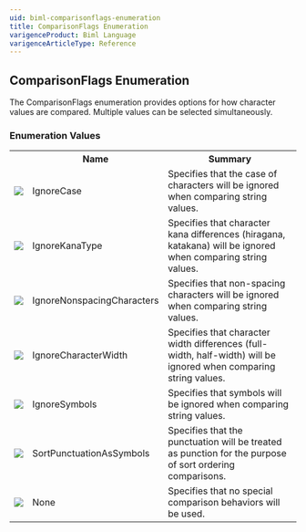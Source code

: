 ```yaml
---
uid: biml-comparisonflags-enumeration
title: ComparisonFlags Enumeration
varigenceProduct: Biml Language
varigenceArticleType: Reference
---
```


## ComparisonFlags Enumeration<div class="LanguageSummary"><div class ="SummaryItem">The ComparisonFlags enumeration provides options for how character values are compared.  Multiple values can be selected simultaneously.</div></div><div class="EnumValueGroup">### Enumeration Values<table id="EnumValue" class="MemberList"><tbody><tr><th class="MemberTypeIconColumnHeader">&nbsp;</th><th class="MemberNameColumnHeader">Name</th><th class="MemberSummaryColumnHeader">Summary</th></tr><tr class="cd0"><td align="center" class="MemberTypeIcon"><img src="enumValue.png"></img></td><td class="MemberName">IgnoreCase</td><td class="MemberSummary"><div class ="SummaryItem">Specifies that the case of characters will be ignored when comparing string values.</div></td></tr><tr class="cd1"><td align="center" class="MemberTypeIcon"><img src="enumValue.png"></img></td><td class="MemberName">IgnoreKanaType</td><td class="MemberSummary"><div class ="SummaryItem">Specifies that character kana differences (hiragana, katakana) will be ignored when comparing string values.</div></td></tr><tr class="cd0"><td align="center" class="MemberTypeIcon"><img src="enumValue.png"></img></td><td class="MemberName">IgnoreNonspacingCharacters</td><td class="MemberSummary"><div class ="SummaryItem">Specifies that non-spacing characters will be ignored when comparing string values.</div></td></tr><tr class="cd1"><td align="center" class="MemberTypeIcon"><img src="enumValue.png"></img></td><td class="MemberName">IgnoreCharacterWidth</td><td class="MemberSummary"><div class ="SummaryItem">Specifies that character width differences (full-width, half-width) will be ignored when comparing string values.</div></td></tr><tr class="cd0"><td align="center" class="MemberTypeIcon"><img src="enumValue.png"></img></td><td class="MemberName">IgnoreSymbols</td><td class="MemberSummary"><div class ="SummaryItem">Specifies that symbols will be ignored when comparing string values.</div></td></tr><tr class="cd1"><td align="center" class="MemberTypeIcon"><img src="enumValue.png"></img></td><td class="MemberName">SortPunctuationAsSymbols</td><td class="MemberSummary"><div class ="SummaryItem">Specifies that the punctuation will be treated as punction for the purpose of sort ordering comparisons.</div></td></tr><tr class="cd0"><td align="center" class="MemberTypeIcon"><img src="enumValue.png"></img></td><td class="MemberName">None</td><td class="MemberSummary"><div class ="SummaryItem">Specifies that no special comparison behaviors will be used.</div></td></tr></tbody></table></div>